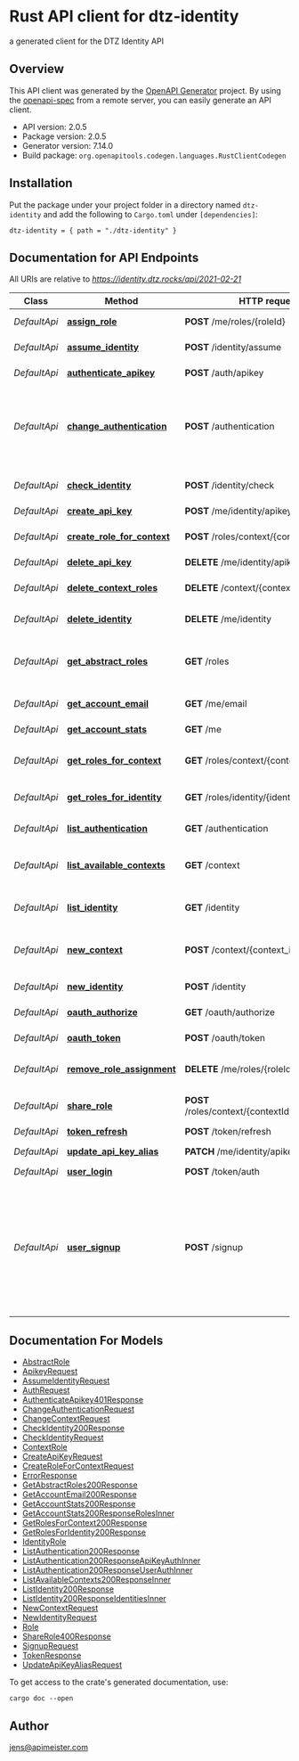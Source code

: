 # Rust API client for dtz-identity

a generated client for the DTZ Identity API


## Overview

This API client was generated by the [OpenAPI Generator](https://openapi-generator.tech) project.  By using the [openapi-spec](https://openapis.org) from a remote server, you can easily generate an API client.

- API version: 2.0.5
- Package version: 2.0.5
- Generator version: 7.14.0
- Build package: `org.openapitools.codegen.languages.RustClientCodegen`

## Installation

Put the package under your project folder in a directory named `dtz-identity` and add the following to `Cargo.toml` under `[dependencies]`:

```
dtz-identity = { path = "./dtz-identity" }
```

## Documentation for API Endpoints

All URIs are relative to *https://identity.dtz.rocks/api/2021-02-21*

Class | Method | HTTP request | Description
------------ | ------------- | ------------- | -------------
*DefaultApi* | [**assign_role**](docs/DefaultApi.md#assign_role) | **POST** /me/roles/{roleId} | create role assignment
*DefaultApi* | [**assume_identity**](docs/DefaultApi.md#assume_identity) | **POST** /identity/assume | assume identity
*DefaultApi* | [**authenticate_apikey**](docs/DefaultApi.md#authenticate_apikey) | **POST** /auth/apikey | authenticate with apikey
*DefaultApi* | [**change_authentication**](docs/DefaultApi.md#change_authentication) | **POST** /authentication | update the user authentication, aka change you password or default context
*DefaultApi* | [**check_identity**](docs/DefaultApi.md#check_identity) | **POST** /identity/check | checks whether an identity exists
*DefaultApi* | [**create_api_key**](docs/DefaultApi.md#create_api_key) | **POST** /me/identity/apikey | create api key
*DefaultApi* | [**create_role_for_context**](docs/DefaultApi.md#create_role_for_context) | **POST** /roles/context/{contextId} | create role from abstract role (template)
*DefaultApi* | [**delete_api_key**](docs/DefaultApi.md#delete_api_key) | **DELETE** /me/identity/apikey/{apikey} | delete api key
*DefaultApi* | [**delete_context_roles**](docs/DefaultApi.md#delete_context_roles) | **DELETE** /context/{context_id} | delete all roles attached to this context
*DefaultApi* | [**delete_identity**](docs/DefaultApi.md#delete_identity) | **DELETE** /me/identity | delete current identity
*DefaultApi* | [**get_abstract_roles**](docs/DefaultApi.md#get_abstract_roles) | **GET** /roles | get roles which are abstract - not assigned to any context or identity
*DefaultApi* | [**get_account_email**](docs/DefaultApi.md#get_account_email) | **GET** /me/email | Get account email
*DefaultApi* | [**get_account_stats**](docs/DefaultApi.md#get_account_stats) | **GET** /me | get account stats
*DefaultApi* | [**get_roles_for_context**](docs/DefaultApi.md#get_roles_for_context) | **GET** /roles/context/{contextId} | get roles for a certain context id
*DefaultApi* | [**get_roles_for_identity**](docs/DefaultApi.md#get_roles_for_identity) | **GET** /roles/identity/{identityId} | get roles for a certain identity id
*DefaultApi* | [**list_authentication**](docs/DefaultApi.md#list_authentication) | **GET** /authentication | list user authentications
*DefaultApi* | [**list_available_contexts**](docs/DefaultApi.md#list_available_contexts) | **GET** /context | get a list of contexts that the user has access to
*DefaultApi* | [**list_identity**](docs/DefaultApi.md#list_identity) | **GET** /identity | get a list of all available identities
*DefaultApi* | [**new_context**](docs/DefaultApi.md#new_context) | **POST** /context/{context_id}/new | create identity requirements for a new context
*DefaultApi* | [**new_identity**](docs/DefaultApi.md#new_identity) | **POST** /identity | creates a new identity
*DefaultApi* | [**oauth_authorize**](docs/DefaultApi.md#oauth_authorize) | **GET** /oauth/authorize | oauth authorize
*DefaultApi* | [**oauth_token**](docs/DefaultApi.md#oauth_token) | **POST** /oauth/token | oauth token request
*DefaultApi* | [**remove_role_assignment**](docs/DefaultApi.md#remove_role_assignment) | **DELETE** /me/roles/{roleId} | remove role assignment from identity
*DefaultApi* | [**share_role**](docs/DefaultApi.md#share_role) | **POST** /roles/context/{contextId}/{roleId}/share | sharing a role with another identity
*DefaultApi* | [**token_refresh**](docs/DefaultApi.md#token_refresh) | **POST** /token/refresh | token refresh
*DefaultApi* | [**update_api_key_alias**](docs/DefaultApi.md#update_api_key_alias) | **PATCH** /me/identity/apikey/{apikey} | update the api key alias
*DefaultApi* | [**user_login**](docs/DefaultApi.md#user_login) | **POST** /token/auth | user login
*DefaultApi* | [**user_signup**](docs/DefaultApi.md#user_signup) | **POST** /signup | create a new identity with the given email as account email, also create an authentication with the given credentials to allow a login, creates a default context


## Documentation For Models

 - [AbstractRole](docs/AbstractRole.md)
 - [ApikeyRequest](docs/ApikeyRequest.md)
 - [AssumeIdentityRequest](docs/AssumeIdentityRequest.md)
 - [AuthRequest](docs/AuthRequest.md)
 - [AuthenticateApikey401Response](docs/AuthenticateApikey401Response.md)
 - [ChangeAuthenticationRequest](docs/ChangeAuthenticationRequest.md)
 - [ChangeContextRequest](docs/ChangeContextRequest.md)
 - [CheckIdentity200Response](docs/CheckIdentity200Response.md)
 - [CheckIdentityRequest](docs/CheckIdentityRequest.md)
 - [ContextRole](docs/ContextRole.md)
 - [CreateApiKeyRequest](docs/CreateApiKeyRequest.md)
 - [CreateRoleForContextRequest](docs/CreateRoleForContextRequest.md)
 - [ErrorResponse](docs/ErrorResponse.md)
 - [GetAbstractRoles200Response](docs/GetAbstractRoles200Response.md)
 - [GetAccountEmail200Response](docs/GetAccountEmail200Response.md)
 - [GetAccountStats200Response](docs/GetAccountStats200Response.md)
 - [GetAccountStats200ResponseRolesInner](docs/GetAccountStats200ResponseRolesInner.md)
 - [GetRolesForContext200Response](docs/GetRolesForContext200Response.md)
 - [GetRolesForIdentity200Response](docs/GetRolesForIdentity200Response.md)
 - [IdentityRole](docs/IdentityRole.md)
 - [ListAuthentication200Response](docs/ListAuthentication200Response.md)
 - [ListAuthentication200ResponseApiKeyAuthInner](docs/ListAuthentication200ResponseApiKeyAuthInner.md)
 - [ListAuthentication200ResponseUserAuthInner](docs/ListAuthentication200ResponseUserAuthInner.md)
 - [ListAvailableContexts200ResponseInner](docs/ListAvailableContexts200ResponseInner.md)
 - [ListIdentity200Response](docs/ListIdentity200Response.md)
 - [ListIdentity200ResponseIdentitiesInner](docs/ListIdentity200ResponseIdentitiesInner.md)
 - [NewContextRequest](docs/NewContextRequest.md)
 - [NewIdentityRequest](docs/NewIdentityRequest.md)
 - [Role](docs/Role.md)
 - [ShareRole400Response](docs/ShareRole400Response.md)
 - [SignupRequest](docs/SignupRequest.md)
 - [TokenResponse](docs/TokenResponse.md)
 - [UpdateApiKeyAliasRequest](docs/UpdateApiKeyAliasRequest.md)


To get access to the crate's generated documentation, use:

```
cargo doc --open
```

## Author

jens@apimeister.com

